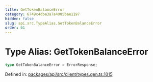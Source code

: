 ```yaml
---
title: GetTokenBalanceError
category: 6749c4dba3a7a4005bae1197
hidden: false
slug: api.src.TypeAlias.GetTokenBalanceError
order: 61
---
```


# Type Alias: GetTokenBalanceError

```ts
type GetTokenBalanceError = ErrorResponse;
```

Defined in: [packages/api/src/client/types.gen.ts:1015](https://github.com/zkcloudworker/minatokens-lib/blob/main/packages/api/src/client/types.gen.ts#L1015)
